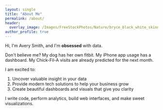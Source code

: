 ```yaml
---
layout: single
title: "About Me"
permalink: /about/
header:
  overlay_image: /Images/FreeStockPhotos/Nature/bryce_black_white_skinny.jpeg
author_profile: true
---
```


Hi, I'm Avery Smith, and I'm **obsessed** with data.

Don't believe me? My dog has her own fitbit. My iPhone app usage has a dashboard. My Chick-Fil-A visits are already predicted for the next month.

I am excited to:
1. Uncover valuable insight in your data
2. Provide modern tech solutions to help your business grow
3. Create beautiful dashboards and visuals that give you clarity

I write code, perform analytics, build web interfaces, and make sweet visualizations.
